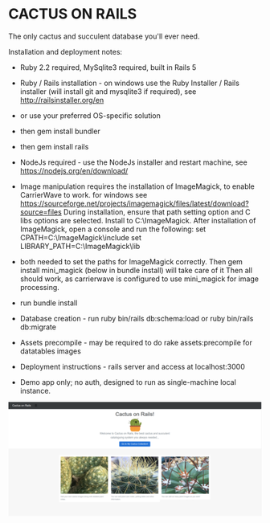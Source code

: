 # CACTUS ON RAILS

The only cactus and succulent database you'll ever need.

Installation and deployment notes:

* Ruby 2.2 required, MySqlite3 required, built in Rails 5

* Ruby / Rails installation - on windows use the Ruby Installer / Rails installer (will install git and mysqlite3 if required), see http://railsinstaller.org/en
* or use your preferred OS-specific solution
* then gem install bundler
* then gem install rails

* NodeJs required - use the NodeJs installer and restart machine, see https://nodejs.org/en/download/

* Image manipulation requires the installation of ImageMagick, to enable CarrierWave to work.
for windows see https://sourceforge.net/projects/imagemagick/files/latest/download?source=files
During installation, ensure that path setting option and C libs options are selected. Install to C:\ImageMagick.
After installation of ImageMagick, open a console and run the following:
 set CPATH=C:\ImageMagick\include
 set LIBRARY_PATH=C:\ImageMagick\lib
- both needed to set the paths for ImageMagick correctly.
Then gem install mini_magick (below in bundle install) will take care of it
Then all should work, as carrierwave is configured to use mini_magick for image processing.

* run bundle install

* Database creation - run ruby bin/rails db:schema:load or ruby bin/rails db:migrate 

* Assets precompile - may be required to do rake assets:precompile for datatables images

* Deployment instructions - rails server and access at localhost:3000

* Demo app only; no auth, designed to run as single-machine local instance.

![Cactus on Rails](cactus-on-rails/app/assets/images/cactus_on_rails.png)
